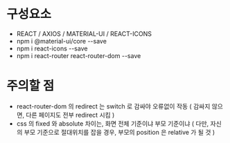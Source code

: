 # 구성요소
- REACT / AXIOS / MATERIAL-UI / REACT-ICONS
- npm i @material-ui/core --save
- npm i react-icons --save
- npm i react-router react-router-dom --save

# 주의할 점
- react-router-dom 의 redirect 는 switch 로 감싸야 오류없이 작동
  ( 감싸지 않으면, 다른 페이지도 전부 redirect 시킴 )
- css 의 fixed 와 absolute 차이는, 화면 전체 기준이냐 부모 기준이냐
  ( 다만, 자신의 부모 기준으로 절대위치를 잡을 경우, 부모의 position 은 relative 가 될 것 )